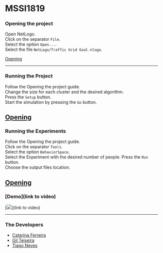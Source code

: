 # MSSI1819

### Opening the project

Open NetLogo.  
Click on the separator `File`.  
Select the option `Open...`.  
Select the file `NetLogo/Traffic Grid Goal.nlogo`.  

[Opening](https://github.com/LivingCat/MSSI1819/blob/master/docs/open.gif)

---

### Running the Project

Follow the Opening the project guide.  
Change the size for each cluster and the desired algorithm.  
Press the `Setup` button.  
Start the simulation by pressing the `Go` button.   

[Opening](https://github.com/LivingCat/MSSI1819/blob/master/docs/run.gif)
---

### Running the Experiments

Follow the Opening the project guide.  
Click on the separator `Tools`.  
Select the option `BehaviorSpace`.  
Select the Experiment with the desired number of people.
Press the `Run` button.  
Choose the output files location.  

[Opening](https://github.com/LivingCat/MSSI1819/blob/master/docs/exp.gif)
---

### [Demo](link to video)
[<img src="https://github.com/LivingCat/MSSI1819/blob/master/docs/netlogo.png">](link to video)

---



### The Developers

- [Catarina Ferreira](https://github.com/LivingCat)
- [Gil Teixeira](https://github.com/GilTeixeira)
- [Tiago Neves](https://github.com/Tiago-Seven)
